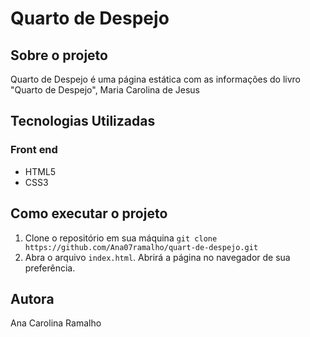 # Quarto de Despejo
## Sobre o projeto
Quarto de Despejo é uma página estática com as informações do livro "Quarto de Despejo", Maria Carolina de Jesus

## Tecnologias Utilizadas
### Front end
- HTML5
- CSS3

## Como executar o projeto
1. Clone o repositório em sua máquina
    `git clone https://github.com/Ana07ramalho/quart-de-despejo.git`
2. Abra o arquivo `index.html`. Abrirá a página no navegador de sua preferência.

## Autora
Ana Carolina Ramalho